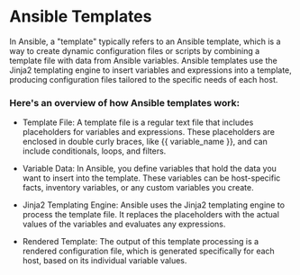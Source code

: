 # Ansible Templates
In Ansible, a "template" typically refers to an Ansible template, which is a way to create dynamic configuration files or scripts by combining a template file with data from Ansible variables. Ansible templates use the Jinja2 templating engine to insert variables and expressions into a template, producing configuration files tailored to the specific needs of each host.

### Here's an overview of how Ansible templates work:

- Template File: A template file is a regular text file that includes placeholders for variables and expressions. These placeholders are enclosed in double curly braces, like {{ variable_name }}, and can include conditionals, loops, and filters.

- Variable Data: In Ansible, you define variables that hold the data you want to insert into the template. These variables can be host-specific facts, inventory variables, or any custom variables you create.

- Jinja2 Templating Engine: Ansible uses the Jinja2 templating engine to process the template file. It replaces the placeholders with the actual values of the variables and evaluates any expressions.

- Rendered Template: The output of this template processing is a rendered configuration file, which is generated specifically for each host, based on its individual variable values.
